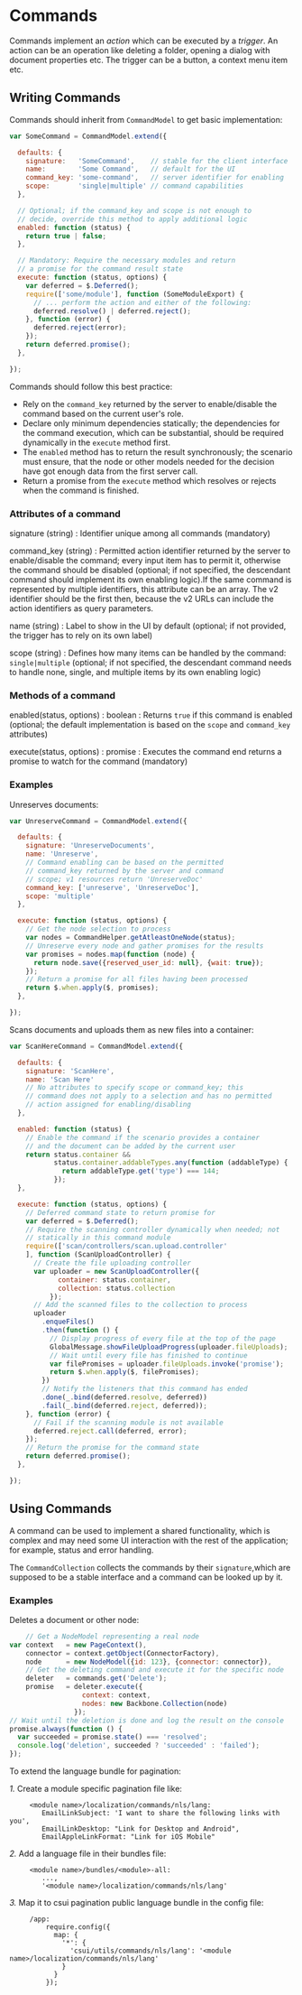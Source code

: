 # Commands

Commands implement an *action* which can be executed by a *trigger*.
An action can be an operation like deleting a folder, opening a dialog
with document properties etc. The trigger can be a button, a context menu
item etc.

## Writing Commands

Commands should inherit from `CommandModel` to get basic implementation:

```javascript
var SomeCommand = CommandModel.extend({

  defaults: {
    signature:   'SomeCommand',    // stable for the client interface
    name:        'Some Command',   // default for the UI
    command_key: 'some-command',   // server identifier for enabling
    scope:       'single|multiple' // command capabilities
  },

  // Optional; if the command_key and scope is not enough to
  // decide, override this method to apply additional logic
  enabled: function (status) {
    return true | false;
  },

  // Mandatory: Require the necessary modules and return
  // a promise for the command result state
  execute: function (status, options) {
    var deferred = $.Deferred();
    require(['some/module'], function (SomeModuleExport) {
      // ... perform the action and either of the following:
      deferred.resolve() | deferred.reject();
    }, function (error) {
      deferred.reject(error);
    });
    return deferred.promise();
  },

});
```

Commands should follow this best practice:

* Rely on the `command_key` returned by the server to enable/disable the
  command based on the current user's role.
* Declare only minimum dependencies statically; the dependencies for the
  command execution, which can be substantial, should be required dynamically
  in the `execute` method first.
* The `enabled` method has to return the result synchronously; the scenario
  must ensure, that the node or other models needed for the decision have got
  enough data from the first server call.
* Return a promise from the `execute` method which resolves or rejects
  when the command is finished.

### Attributes of a command

signature (string)
: Identifier unique among all commands (mandatory)

command_key (string)
: Permitted action identifier returned by the server to enable/disable the
  command; every input item has to permit it, otherwise the command should
  be disabled (optional; if not specified, the descendant command should
 implement its own enabling logic).If the same
 command is represented by multiple identifiers, this attribute
 can be an array.  The v2 identifier should be the first then, because the
 v2 URLs can include the action identifiers as query parameters.

name (string)
: Label to show in the UI by default (optional; if not provided, the trigger 
has to rely on its own label)

scope (string)
: Defines how many items can be handled by the command: `single|multiple` (optional;
if not specified, the descendant command needs to handle none, single, and multiple items by its own enabling logic)

### Methods of a command

enabled(status, options) : boolean
: Returns `true` if this command is enabled (optional; the default
  implementation is based on the `scope` and `command_key` attributes)

execute(status, options) : promise
: Executes the command end returns a promise to watch for the command (mandatory)

### Examples

Unreserves documents:

```javascript
var UnreserveCommand = CommandModel.extend({

  defaults: {
    signature: 'UnreserveDocuments',
    name: 'Unreserve',
    // Command enabling can be based on the permitted
    // command_key returned by the server and command
    // scope; v1 resources return 'UnreserveDoc'
    command_key: ['unreserve', 'UnreserveDoc'],
    scope: 'multiple'
  },

  execute: function (status, options) {
    // Get the node selection to process
    var nodes = CommandHelper.getAtleastOneNode(status);
    // Unreserve every node and gather promises for the results
    var promises = nodes.map(function (node) {
      return node.save({reserved_user_id: null}, {wait: true});
    });
    // Return a promise for all files having been processed
    return $.when.apply($, promises);
  },

});
```

Scans documents and uploads them as new files into a container:

```javascript
var ScanHereCommand = CommandModel.extend({

  defaults: {
    signature: 'ScanHere',
    name: 'Scan Here'
    // No attributes to specify scope or command_key; this
    // command does not apply to a selection and has no permitted
    // action assigned for enabling/disabling
  },

  enabled: function (status) {
    // Enable the command if the scenario provides a container
    // and the document can be added by the current user
    return status.container &&
           status.container.addableTypes.any(function (addableType) {
             return addableType.get('type') === 144;
           });
  },

  execute: function (status, options) {
    // Deferred command state to return promise for
    var deferred = $.Deferred();
    // Require the scanning controller dynamically when needed; not
    // statically in this command module
    require(['scan/controllers/scan.upload.controller'
    ], function (ScanUploadController) {
      // Create the file uploading controller
      var uploader = new ScanUploadController({
            container: status.container,
            collection: status.collection
          });
      // Add the scanned files to the collection to process
      uploader
        .enqueFiles()
        .then(function () {
          // Display progress of every file at the top of the page
          GlobalMessage.showFileUploadProgress(uploader.fileUploads);
          // Wait until every file has finished to continue
          var filePromises = uploader.fileUploads.invoke('promise');
          return $.when.apply($, filePromises);
        })
        // Notify the listeners that this command has ended
        .done(_.bind(deferred.resolve, deferred))
        .fail(_.bind(deferred.reject, deferred));
    }, function (error) {
      // Fail if the scanning module is not available
      deferred.reject.call(deferred, error);
    });
    // Return the promise for the command state
    return deferred.promise();
  },

});
```

## Using Commands

A command can be used to implement a shared functionality,
which is complex and may need some UI interaction with the
rest of the application; for example, status and error handling.

The `CommandCollection` collects the commands by their `signature`,which
are supposed to be a stable interface and a command can be looked up by it.

### Examples

Deletes a document or other node:

```javascript
    // Get a NodeModel representing a real node
var context   = new PageContext(),
    connector = context.getObject(ConnectorFactory),
    node      = new NodeModel({id: 123}, {connector: connector}),
    // Get the deleting command and execute it for the specific node
    deleter   = commands.get('Delete');
    promise   = deleter.execute({
                  context: context,
                  nodes: new Backbone.Collection(node)
                });
// Wait until the deletion is done and log the result on the console
promise.always(function () {
  var succeeded = promise.state() === 'resolved';
  console.log('deletion', succeeded ? 'succeeded' : 'failed');
});
```

To extend the language bundle for pagination:

 *1.* Create a module specific pagination file like:
```
     <module name>/localization/commands/nls/lang:
        EmailLinkSubject: 'I want to share the following links with you',
        EmailLinkDesktop: "Link for Desktop and Android",
        EmailAppleLinkFormat: "Link for iOS Mobile"
```

 *2.* Add a language file in their bundles file:
```
     <module name>/bundles/<module>-all:
        ...,
        '<module name>/localization/commands/nls/lang'
```

 *3.* Map it to csui pagination public language bundle in the config file:
```
     /app:
         require.config({
           map: {
             '*': {
               'csui/utils/commands/nls/lang': '<module name>/localization/commands/nls/lang'
             }
           }
         });
```
